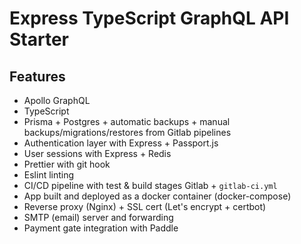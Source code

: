 # Express TypeScript GraphQL API Starter

## Features

- Apollo GraphQL
- TypeScript
- Prisma + Postgres + automatic backups + manual backups/migrations/restores from Gitlab pipelines
- Authentication layer with Express + Passport.js
- User sessions with Express + Redis
- Prettier with git hook
- Eslint linting
- CI/CD pipeline with test & build stages Gitlab + `gitlab-ci.yml`
- App built and deployed as a docker container (docker-compose)
- Reverse proxy (Nginx) + SSL cert (Let's encrypt + certbot)
- SMTP (email) server and forwarding
- Payment gate integration with Paddle
